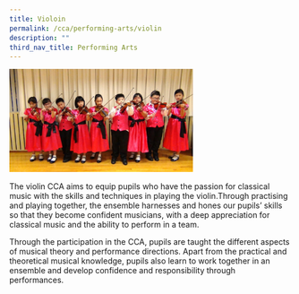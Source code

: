 ```yaml
---
title: Violoin
permalink: /cca/performing-arts/violin
description: ""
third_nav_title: Performing Arts
---
```

<img style="width: 65%;" src="/images/violoin.jpg" />
<p>The violin CCA aims to equip pupils who have the passion for classical music with the skills and techniques in playing the violin.Through practising and playing together, the ensemble harnesses and hones our pupils&rsquo; skills so that they become confident musicians, with a deep appreciation for classical music and the ability to perform in a team.</p>
<p>Through the participation in the CCA, pupils are taught the different aspects of musical theory and performance directions. Apart from the practical and theoretical musical knowledge, pupils also learn to work together in an ensemble and develop confidence and responsibility through performances.</p>